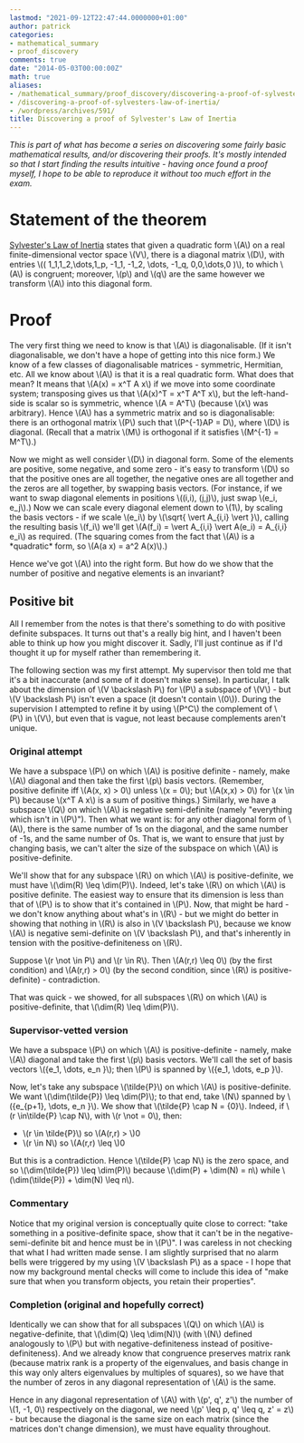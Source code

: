 ```yaml
---
lastmod: "2021-09-12T22:47:44.0000000+01:00"
author: patrick
categories:
- mathematical_summary
- proof_discovery
comments: true
date: "2014-05-03T00:00:00Z"
math: true
aliases:
- /mathematical_summary/proof_discovery/discovering-a-proof-of-sylvesters-law-of-inertia/
- /discovering-a-proof-of-sylvesters-law-of-inertia/
- /wordpress/archives/591/
title: Discovering a proof of Sylvester's Law of Inertia
---
```

*This is part of what has become a series on discovering some fairly basic mathematical results, and/or discovering their proofs. It's mostly intended so that I start finding the results intuitive - having once found a proof myself, I hope to be able to reproduce it without too much effort in the exam.*

# Statement of the theorem

[Sylvester's Law of Inertia][1] states that given a quadratic form \\(A\\) on a real finite-dimensional vector space \\(V\\), there is a diagonal matrix \\(D\\), with entries \\(( 1_1,1_2,\dots,1_p, -1_1, -1_2, \dots, -1_q, 0,0,\dots,0 )\\), to which \\(A\\) is congruent; moreover, \\(p\\) and \\(q\\) are the same however we transform \\(A\\) into this diagonal form.

# Proof

The very first thing we need to know is that \\(A\\) is diagonalisable. (If it isn't diagonalisable, we don't have a hope of getting into this nice form.) We know of a few classes of diagonalisable matrices - symmetric, Hermitian, etc. All we know about \\(A\\) is that it is a real quadratic form. What does that mean? It means that \\(A(x) = x^T A x\\) if we move into some coordinate system; transposing gives us that \\(A(x)^T = x^T A^T x\\), but the left-hand-side is scalar so is symmetric, whence \\(A = A^T\\) (because \\(x\\) was arbitrary). Hence \\(A\\) has a symmetric matrix and so is diagonalisable: there is an orthogonal matrix \\(P\\) such that \\(P^{-1}AP = D\\), where \\(D\\) is diagonal. (Recall that a matrix \\(M\\) is orthogonal if it satisfies \\(M^{-1} = M^T\\).)

Now we might as well consider \\(D\\) in diagonal form. Some of the elements are positive, some negative, and some zero - it's easy to transform \\(D\\) so that the positive ones are all together, the negative ones are all together and the zeros are all together, by swapping basis vectors. (For instance, if we want to swap diagonal elements in positions \\((i,i), (j,j)\\), just swap \\(e_i, e_j\\).) Now we can scale every diagonal element down to \\(1\\), by scaling the basis vectors - if we scale \\(e_i\\) by \\(\sqrt{ \vert A_{i,i} \vert }\\), calling the resulting basis \\(f_i\\) we'll get \\(A(f_i) =  \vert A_{i,i} \vert  A(e_i) = A_{i,i} e_i\\) as required. (The squaring comes from the fact that \\(A\\) is a \*quadratic\* form, so \\(A(a x) = a^2 A(x)\\).)

Hence we've got \\(A\\) into the right form. But how do we show that the number of positive and negative elements is an invariant?

## Positive bit

All I remember from the notes is that there's something to do with positive definite subspaces. It turns out that's a really big hint, and I haven't been able to think up how you might discover it. Sadly, I'll just continue as if I'd thought it up for myself rather than remembering it.

The following section was my first attempt. My supervisor then told me that it's a bit inaccurate (and some of it doesn't make sense). In particular, I talk about the dimension of \\(V \backslash P\\) for \\(P\\) a subspace of \\(V\\) - but \\(V \backslash P\\) isn't even a space (it doesn't contain \\(0\\)). During the supervision I attempted to refine it by using \\(P^C\\) the complement of \\(P\\) in \\(V\\), but even that is vague, not least because complements aren't unique.

### Original attempt

We have a subspace \\(P\\) on which \\(A\\) is positive definite - namely, make \\(A\\) diagonal and then take the first \\(p\\) basis vectors. (Remember, positive definite iff \\(A(x, x) > 0\\) unless \\(x = 0\\); but \\(A(x,x) > 0\\) for \\(x \in P\\) because \\(x^T A x\\) is a sum of positive things.) Similarly, we have a subspace \\(Q\\) on which \\(A\\) is negative semi-definite (namely "everything which isn't in \\(P\\)"). Then what we want is: for any other diagonal form of \\(A\\), there is the same number of 1s on the diagonal, and the same number of -1s, and the same number of 0s. That is, we want to ensure that just by changing basis, we can't alter the size of the subspace on which \\(A\\) is positive-definite.

We'll show that for any subspace \\(R\\) on which \\(A\\) is positive-definite, we must have \\(\dim(R) \leq \dim(P)\\). Indeed, let's take \\(R\\) on which \\(A\\) is positive definite. The easiest way to ensure that its dimension is less than that of \\(P\\) is to show that it's contained in \\(P\\). Now, that might be hard - we don't know anything about what's in \\(R\\) - but we might do better in showing that nothing in \\(R\\) is also in \\(V \backslash P\\), because we know \\(A\\) is negative semi-definite on \\(V \backslash P\\), and that's inherently in tension with the positive-definiteness on \\(R\\).

Suppose \\(r \not \in P\\) and \\(r \in R\\). Then \\(A(r,r) \leq 0\\) (by the first condition) and \\(A(r,r) > 0\\) (by the second condition, since \\(R\\) is positive-definite) - contradiction.

That was quick - we showed, for all subspaces \\(R\\) on which \\(A\\) is positive-definite, that \\(\dim(R) \leq \dim(P)\\).

### Supervisor-vetted version

We have a subspace \\(P\\) on which \\(A\\) is positive-definite - namely, make \\(A\\) diagonal and take the first \\(p\\) basis vectors. We'll call the set of basis vectors \\(\{e_1, \dots, e_n \}\\); then \\(P\\) is spanned by \\(\{e_1, \dots, e_p \}\\).

Now, let's take any subspace \\(\tilde{P}\\) on which \\(A\\) is positive-definite. We want \\(\dim(\tilde{P}) \leq \dim(P)\\); to that end, take \\(N\\) spanned by \\(\{e_{p+1}, \dots, e_n \}\\). We show that \\(\tilde{P} \cap N = \{0\}\\). Indeed, if \\(r \in\tilde{P} \cap N\\), with \\(r \not = 0\\), then:

*   \\(r \in \tilde{P}\\) so \\(A(r,r) > \\)0
*   \\(r \in N\\) so \\(A(r,r) \leq \\)0

But this is a contradiction. Hence \\(\tilde{P} \cap N\\) is the zero space, and so \\(\dim(\tilde{P}) \leq \dim(P)\\) because \\(\dim(P) + \dim(N) = n\\) while \\(\dim(\tilde{P}) + \dim(N) \leq n\\).

### Commentary

Notice that my original version is conceptually quite close to correct: "take something in a positive-definite space, show that it can't be in the negative-semi-definite bit and hence must be in \\(P\\)". I was careless in not checking that what I had written made sense. I am slightly surprised that no alarm bells were triggered by my using \\(V \backslash P\\) as a space - I hope that now my background mental checks will come to include this idea of "make sure that when you transform objects, you retain their properties".

### Completion (original and hopefully correct)

Identically we can show that for all subspaces \\(Q\\) on which \\(A\\) is negative-definite, that \\(\dim(Q) \leq \dim(N)\\) (with \\(N\\) defined analogously to \\(P\\) but with negative-definiteness instead of positive-definiteness). And we already know that congruence preserves matrix rank (because matrix rank is a property of the eigenvalues, and basis change in this way only alters eigenvalues by multiples of squares), so we have that the number of zeros in any diagonal representation of \\(A\\) is the same.

Hence in any diagonal representation of \\(A\\) with \\(p', q', z'\\) the number of \\(1, -1, 0\\) respectively on the diagonal, we need \\(p' \leq p, q' \leq q, z' = z\\) - but because the diagonal is the same size on each matrix (since the matrices don't change dimension), we must have equality throughout.

 [1]: https://en.wikipedia.org/wiki/Sylvester's_Law_of_Inertia "Sylvester's law of inertia Wikipedia page"
